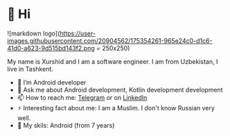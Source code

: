 # 👋 Hi 

![markdown logo](https://user-images.githubusercontent.com/20904562/175354261-965e24c0-d1c6-41d0-a623-9d515bd143f2.png = 250x250)

My name is Xurshid and I am a software engineer. I am from Uzbekistan, I live in Tashkent.

- 📱 I’m Android developer
- 💬 Ask me about Android development, Kotlin development development
- 📫 How to reach me: [Telegram](https://t.me/xurshidt90) or on [LinkedIn](https://www.linkedin.com/in/xurshid-tursunov-103333131/)
- ⚡ Interesting fact about me: I am a Muslim. I don't know Russian very well.
- 🤯 My skils: Android (from 7 years)




<!---
xurshidt90/xurshidt90 is a ✨ special ✨ repository because its `README.md` (this file) appears on your GitHub profile.
You can click the Preview link to take a look at your changes.
- 👀 I’m interested in ...
- 🌱 I’m currently learning ...
- 💞️ I’m looking to collaborate on ...
- 📫 How to reach me ...
--->
